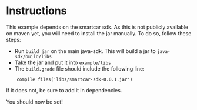 # Instructions

This example depends on the smartcar sdk. As this is not publicly available on maven yet,
you will need to install the jar manually. To do so, follow these steps:

* Run `build jar` on the main java-sdk. This will build a jar to `java-sdk/build/libs`
* Take the jar and put it into `example/libs`
* The `build.grade` file should include the following line:
```
    compile files('libs/smartcar-sdk-0.0.1.jar')
```
If it does not, be sure to add it in dependencies.

You should now be set!
